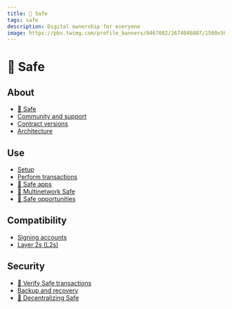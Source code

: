 ```yaml
---
title: 🔰 Safe
tags: safe
description: Digital ownership for everyone
image: https://pbs.twimg.com/profile_banners/8467082/1674046807/1500x500
---
```


🔰 Safe
===

About
---

- [🔰 Safe](https://hackmd.io/@safe/about)
- [Community and support](https://hackmd.io/@safe/community-and-support)
- [Contract versions](https://hackmd.io/@safe/contract-versions)
- [Architecture](https://hackmd.io/@safe/architecture)

Use
---
- [Setup](https://hackmd.io/@safe/setup)
- [Perform transactions](https://hackmd.io/@safe/perform-transactions)
- [🔰 Safe apps](https://hackmd.io/@safe/apps)
- [🔰 Multinetwork Safe](https://hackmd.io/@safe/multinetwork)
- [🔰 Safe opportunities](https://hackmd.io/@safe/opportunities)

Compatibility
---

- [Signing accounts](https://hackmd.io/@safe/signing-accounts)
- [Layer 2s (L2s)](https://hackmd.io/@safe/layer-2s)

Security
---

- [🔰 Verify Safe transactions](https://hackmd.io/@safe/verify-transactions)
- [Backup and recovery](https://hackmd.io/@safe/backup-and-recovery)
- [🔰 Decentralizing Safe](https://hackmd.io/@safe/decentralize)